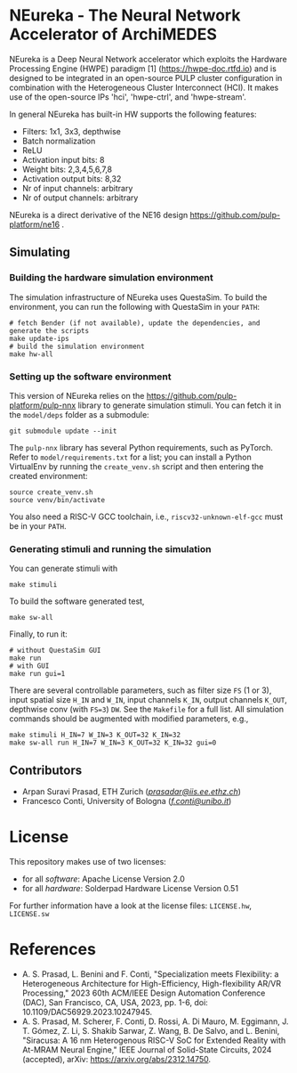 # NEureka - The Neural Network Accelerator of ArchiMEDES
NEureka is a Deep Neural Network accelerator which exploits the Hardware Processing Engine (HWPE) paradigm [1]  (https://hwpe-doc.rtfd.io) and is designed to be integrated in an open-source PULP cluster configuration in combination with the Heterogeneous Cluster Interconnect (HCI). It makes use of the open-source IPs 'hci', 'hwpe-ctrl', and 'hwpe-stream'.
 
In general NEureka has built-in HW supports the following features:
 
- Filters: 1x1, 3x3, depthwise
- Batch normalization
- ReLU
- Activation input bits: 8
- Weight bits: 2,3,4,5,6,7,8
- Activation output bits: 8,32
- Nr of input channels: arbitrary
- Nr of output channels: arbitrary
 
NEureka is a direct derivative of the NE16 design https://github.com/pulp-platform/ne16 .

## Simulating

### Building the hardware simulation environment
The simulation infrastructure of NEureka uses QuestaSim.
To build the environment, you can run the following with QuestaSim in your `PATH`:
```
# fetch Bender (if not available), update the dependencies, and generate the scripts
make update-ips
# build the simulation environment
make hw-all
```

### Setting up the software environment
This version of NEureka relies on the https://github.com/pulp-platform/pulp-nnx library to generate simulation stimuli. You can fetch it in the `model/deps` folder as a submodule:
```
git submodule update --init
```
The `pulp-nnx` library has several Python requirements, such as PyTorch. Refer to `model/requirements.txt` for a list; you can install a Python VirtualEnv by running the `create_venv.sh` script and then entering the created environment:
```
source create_venv.sh
source venv/bin/activate
```
You also need a RISC-V GCC toolchain, i.e., `riscv32-unknown-elf-gcc` must be in your `PATH`.

### Generating stimuli and running the simulation
You can generate stimuli with
```
make stimuli 
```
To build the software generated test,
```
make sw-all
```
Finally, to run it:
```
# without QuestaSim GUI
make run
# with GUI
make run gui=1
```
There are several controllable parameters, such as filter size `FS` (1 or 3), input spatial size `H_IN` and `W_IN`, input channels `K_IN`, output channels `K_OUT`, depthwise conv (with `FS=3`) `DW`.
See the `Makefile` for a full list. All simulation commands should be augmented with modified parameters, e.g.,
```
make stimuli H_IN=7 W_IN=3 K_OUT=32 K_IN=32
make sw-all run H_IN=7 W_IN=3 K_OUT=32 K_IN=32 gui=0
```

## Contributors
- Arpan Suravi Prasad, ETH Zurich (*prasadar@iis.ee.ethz.ch*)
- Francesco Conti, University of Bologna (*f.conti@unibo.it*)
 
# License
This repository makes use of two licenses:
- for all *software*: Apache License Version 2.0
- for all *hardware*: Solderpad Hardware License Version 0.51
 
For further information have a look at the license files: `LICENSE.hw`, `LICENSE.sw`

# References
- A. S. Prasad, L. Benini and F. Conti, "Specialization meets Flexibility: a Heterogeneous Architecture for High-Efficiency, High-flexibility AR/VR Processing," 2023 60th ACM/IEEE Design Automation Conference (DAC), San Francisco, CA, USA, 2023, pp. 1-6, doi: 10.1109/DAC56929.2023.10247945.
- A. S. Prasad, M. Scherer, F. Conti, D. Rossi, A. Di Mauro, M. Eggimann, J. T. Gómez, Z. Li, S. Shakib Sarwar, Z. Wang, B. De Salvo, and L. Benini, "Siracusa: A 16 nm Heterogenous RISC-V SoC for Extended Reality with At-MRAM Neural Engine," IEEE Journal of Solid-State Circuits, 2024 (accepted), arXiv: https://arxiv.org/abs/2312.14750.